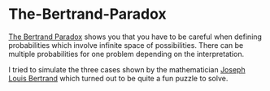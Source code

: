 # The-Bertrand-Paradox

[The Bertrand Paradox](https://www.youtube.com/watch?v=mZBwsm6B280) shows you that you have to be careful when defining probabilities which involve infinite space of possibilities. There can be multiple probabilities for one problem depending on the interpretation.

I tried to simulate the three cases shown by the mathematician [Joseph Louis Bertrand](https://en.wikipedia.org/wiki/Joseph_Bertrand) which turned out to be quite a fun puzzle to solve.
